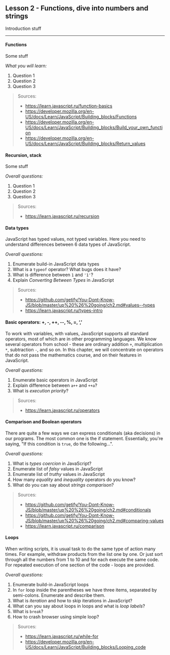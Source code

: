 Lesson 2 - Functions, dive into numbers and strings
------------------------------------------------------------


Introduction stuff

----------

#### <i class="icon-star"></i> Functions
Some stuff

*What you will learn:*

 1. Question 1
 2. Question 2
 3. Question 3
 	
> Sources:
> - https://learn.javascript.ru/function-basics
> - https://developer.mozilla.org/en-US/docs/Learn/JavaScript/Building_blocks/Functions
> - https://developer.mozilla.org/en-US/docs/Learn/JavaScript/Building_blocks/Build_your_own_function
> - https://developer.mozilla.org/en-US/docs/Learn/JavaScript/Building_blocks/Return_values

#### <i class="icon-star"></i> Recursion, stack
Some stuff

*Overall questions:*

 1. Question 1
 2. Question 2
 3. Question 3

> Sources:
> - https://learn.javascript.ru/recursion

#### <i class="icon-star"></i> Data types
JavaScript has typed values, not typed variables. Here you need to understand differences between 6 data types of JavaScript.

*Overall questions:*

 1. Enumerate build-in JavaScript data types
 2. What is a `typeof` operator? What bugs does it have?
 3. What is difference between `1` and `'1'`?
 4. Explain *Converting Between Types* in JavaScript

> Sources:
> - https://github.com/getify/You-Dont-Know-JS/blob/master/up%20%26%20going/ch2.md#values--types
> - https://learn.javascript.ru/types-intro

#### <i class="icon-star"></i> Basic operators: +, -, ++, --, %, =, ‘,’
To work with variables, with values, JavaScript supports all standard operators, most of which are in other programming languages. We know several operators from school - these are ordinary addition `+`, multiplication `*`, subtraction `-`, and so on.
In this chapter, we will concentrate on operators that do not pass the mathematics course, and on their features in JavaScript.

*Overall questions:*

 1. Enumerate basic operators in JavaScript
 2. Explain difference between `a++` and `++a`?
 3. What is *execution priority*?

> Sources:
> - https://learn.javascript.ru/operators 

#### <i class="icon-star"></i> Comparison and Boolean operators
There are quite a few ways we can express conditionals (aka decisions) in our programs.
The most common one is the if statement. Essentially, you're saying, "If this condition is `true`, do the following...".

*Overall questions:*

 1. What is *types coercion* in JavaScript?
 2. Enumerate list of *falsy* values in JavaScript
 3. Enumerate list of *truthy* values in JavaScript
 4. How many *equality* and *inequality* operators do you know?
 5. What do you can say about *strings comparison*?

> Sources:
> - https://github.com/getify/You-Dont-Know-JS/blob/master/up%20%26%20going/ch2.md#conditionals 
> - https://github.com/getify/You-Dont-Know-JS/blob/master/up%20%26%20going/ch2.md#comparing-values 
> - https://learn.javascript.ru/comparison 

#### <i class="icon-star"></i> Loops
When writing scripts, it is usual task to do the same type of action many times.
For example, withdraw products from the list one by one. Or just sort through all the numbers from 1 to 10 and for each execute the same code. For repeated execution of one section of the code - loops are provided.

*Overall questions:*

 1. Enumerate build-in JavaScript loops
 2. In `for` loop inside the parentheses we have three items, separated by semi-colons. Enumerate and describe them.
 3. What is *iteration* and how to skip iterations in JavaScript?
 4. What can you say about loops in loops and what is *loop labels*?
 5. What is `break`?
 6. How to crash browser using simple loop?

> Sources:
> - https://learn.javascript.ru/while-for 
> - https://developer.mozilla.org/en-US/docs/Learn/JavaScript/Building_blocks/Looping_code

